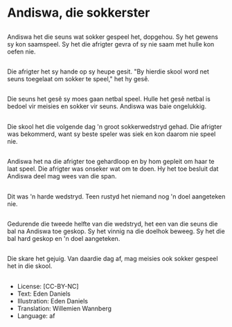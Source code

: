 # Andiswa, die sokkerster

##
Andiswa het die seuns wat sokker gespeel het, dopgehou. Sy het gewens sy kon saamspeel. Sy het die afrigter gevra of sy nie saam met hulle kon oefen nie.

##
Die afrigter het sy hande op sy heupe gesit. "By hierdie skool word net seuns toegelaat om sokker te speel," het hy gesê.

##
Die seuns het gesê sy moes gaan netbal speel. Hulle het gesê netbal is bedoel vir meisies en sokker vir seuns. Andiswa was baie ongelukkig.

##
Die skool het die volgende dag 'n groot sokkerwedstryd gehad. Die afrigter was bekommerd, want sy beste speler was siek en kon daarom nie speel nie.

##
Andiswa het na die afrigter toe gehardloop en by hom gepleit om haar te laat speel. Die afrigter was onseker wat om te doen. Hy het toe besluit dat Andiswa deel mag wees van die span.

##
Dit was 'n harde wedstryd. Teen rustyd het niemand nog 'n doel aangeteken nie.

##
Gedurende die tweede helfte van die wedstryd, het een van die seuns die bal na Andiswa toe geskop. Sy het vinnig na die doelhok beweeg. Sy het die bal hard geskop en 'n doel aangeteken.

##
Die skare het gejuig. Van daardie dag af, mag meisies ook sokker gespeel het in die skool.

##
* License: [CC-BY-NC]
* Text: Eden Daniels
* Illustration: Eden Daniels
* Translation: Willemien Wannberg
* Language: af
